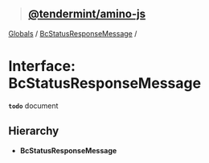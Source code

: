 > ## [@tendermint/amino-js](../README.md)

[Globals](../README.md) / [BcStatusResponseMessage](bcstatusresponsemessage.md) /

# Interface: BcStatusResponseMessage

**`todo`** document

## Hierarchy

* **BcStatusResponseMessage**